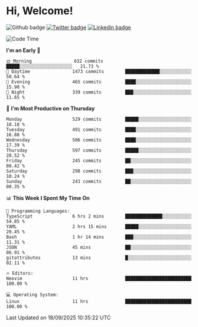   # Hi, Welcome!
  ![Github badge](https://img.shields.io/github/followers/kraken-afk.svg?style=social&label=Follow&maxAge=2592000)
  [![Twitter badge](https://img.shields.io/badge/-Twitter-00acee?style=flat-square&logo=Twitter&logoColor=white)](https://twitter.com/trshppl)
  [![Linkedin badge](https://img.shields.io/badge/LinkedIn-0077B5?style=flat-square&logo=linkedin&logoColor=white)](https://www.linkedin.com/in/noveanrer)
<!--START_SECTION:waka-->
![Code Time](http://img.shields.io/badge/Code%20Time-1%2C228%20hrs%2031%20mins-blue)

**I'm an Early 🐤** 

```text
🌞 Morning                632 commits         █████░░░░░░░░░░░░░░░░░░░░   21.73 % 
🌆 Daytime                1473 commits        █████████████░░░░░░░░░░░░   50.64 % 
🌃 Evening                465 commits         ████░░░░░░░░░░░░░░░░░░░░░   15.98 % 
🌙 Night                  339 commits         ███░░░░░░░░░░░░░░░░░░░░░░   11.65 % 
```
📅 **I'm Most Productive on Thursday** 

```text
Monday                   529 commits         █████░░░░░░░░░░░░░░░░░░░░   18.18 % 
Tuesday                  491 commits         ████░░░░░░░░░░░░░░░░░░░░░   16.88 % 
Wednesday                506 commits         ████░░░░░░░░░░░░░░░░░░░░░   17.39 % 
Thursday                 597 commits         █████░░░░░░░░░░░░░░░░░░░░   20.52 % 
Friday                   245 commits         ██░░░░░░░░░░░░░░░░░░░░░░░   08.42 % 
Saturday                 298 commits         ███░░░░░░░░░░░░░░░░░░░░░░   10.24 % 
Sunday                   243 commits         ██░░░░░░░░░░░░░░░░░░░░░░░   08.35 % 
```


📊 **This Week I Spent My Time On** 

```text
💬 Programming Languages: 
TypeScript               6 hrs 2 mins        ██████████████░░░░░░░░░░░   54.85 % 
YAML                     2 hrs 15 mins       █████░░░░░░░░░░░░░░░░░░░░   20.45 % 
Bash                     1 hr 14 mins        ███░░░░░░░░░░░░░░░░░░░░░░   11.31 % 
JSON                     45 mins             ██░░░░░░░░░░░░░░░░░░░░░░░   06.91 % 
gitattributes            13 mins             █░░░░░░░░░░░░░░░░░░░░░░░░   02.11 % 

🔥 Editors: 
Neovim                   11 hrs              █████████████████████████   100.00 % 

💻 Operating System: 
Linux                    11 hrs              █████████████████████████   100.00 % 
```


 Last Updated on 18/09/2025 10:35:22 UTC
<!--END_SECTION:waka-->